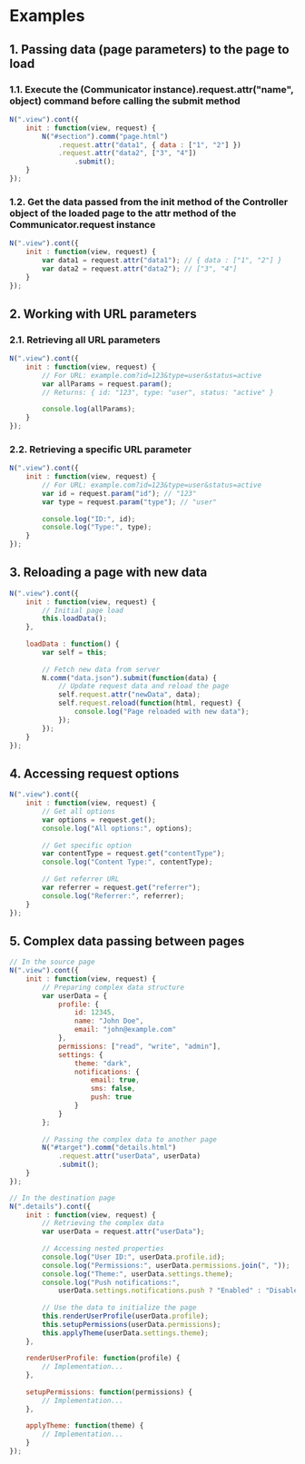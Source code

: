 # Examples

## 1. Passing data (page parameters) to the page to load

### 1.1. Execute the (Communicator instance).request.attr("name", object) command before calling the submit method

```javascript
N(".view").cont({
    init : function(view, request) {
        N("#section").comm("page.html")
            .request.attr("data1", { data : ["1", "2"] })
            .request.attr("data2", ["3", "4"])
                .submit();
    }
});
```

### 1.2. Get the data passed from the init method of the Controller object of the loaded page to the attr method of the Communicator.request instance

```javascript
N(".view").cont({
    init : function(view, request) {
        var data1 = request.attr("data1"); // { data : ["1", "2"] }
        var data2 = request.attr("data2"); // ["3", "4"]
    }
});
```

## 2. Working with URL parameters

### 2.1. Retrieving all URL parameters

```javascript
N(".view").cont({
    init : function(view, request) {
        // For URL: example.com?id=123&type=user&status=active
        var allParams = request.param(); 
        // Returns: { id: "123", type: "user", status: "active" }
        
        console.log(allParams);
    }
});
```

### 2.2. Retrieving a specific URL parameter

```javascript
N(".view").cont({
    init : function(view, request) {
        // For URL: example.com?id=123&type=user&status=active
        var id = request.param("id"); // "123"
        var type = request.param("type"); // "user"
        
        console.log("ID:", id);
        console.log("Type:", type);
    }
});
```

## 3. Reloading a page with new data

```javascript
N(".view").cont({
    init : function(view, request) {
        // Initial page load
        this.loadData();
    },
    
    loadData : function() {
        var self = this;
        
        // Fetch new data from server
        N.comm("data.json").submit(function(data) {
            // Update request data and reload the page
            self.request.attr("newData", data);
            self.request.reload(function(html, request) {
                console.log("Page reloaded with new data");
            });
        });
    }
});
```

## 4. Accessing request options

```javascript
N(".view").cont({
    init : function(view, request) {
        // Get all options
        var options = request.get();
        console.log("All options:", options);
        
        // Get specific option
        var contentType = request.get("contentType");
        console.log("Content Type:", contentType);
        
        // Get referrer URL
        var referrer = request.get("referrer");
        console.log("Referrer:", referrer);
    }
});
```

## 5. Complex data passing between pages

```javascript
// In the source page
N(".view").cont({
    init : function(view, request) {
        // Preparing complex data structure
        var userData = {
            profile: {
                id: 12345,
                name: "John Doe",
                email: "john@example.com"
            },
            permissions: ["read", "write", "admin"],
            settings: {
                theme: "dark",
                notifications: {
                    email: true,
                    sms: false,
                    push: true
                }
            }
        };
        
        // Passing the complex data to another page
        N("#target").comm("details.html")
            .request.attr("userData", userData)
            .submit();
    }
});

// In the destination page
N(".details").cont({
    init : function(view, request) {
        // Retrieving the complex data
        var userData = request.attr("userData");
        
        // Accessing nested properties
        console.log("User ID:", userData.profile.id);
        console.log("Permissions:", userData.permissions.join(", "));
        console.log("Theme:", userData.settings.theme);
        console.log("Push notifications:", 
            userData.settings.notifications.push ? "Enabled" : "Disabled");
        
        // Use the data to initialize the page
        this.renderUserProfile(userData.profile);
        this.setupPermissions(userData.permissions);
        this.applyTheme(userData.settings.theme);
    },
    
    renderUserProfile: function(profile) {
        // Implementation...
    },
    
    setupPermissions: function(permissions) {
        // Implementation...
    },
    
    applyTheme: function(theme) {
        // Implementation...
    }
});
```

